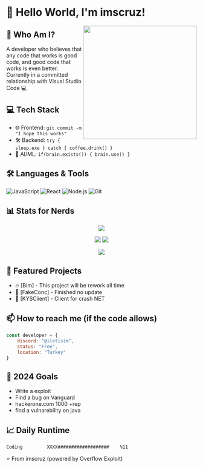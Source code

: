 # 👾 Hello World, I'm imscruz!

<img align="right" src="https://media.giphy.com/media/hS42TuYYnANLFR9IRQ/giphy.gif" width="300">

## 🤔 Who Am I?
A developer who believes that any code that works is good code, and good code that works is even better. Currently in a committed relationship with Visual Studio Code 💻

## 💻 Tech Stack
- 🌐 Frontend: `git commit -m "I hope this works"`
- 🛠 Backend: `try { sleep.exe } catch { coffee.drink() }`
- 🤖 AI/ML: `if(brain.exists()) { brain.use() }`

## 🛠 Languages & Tools
![JavaScript](https://img.shields.io/badge/-JavaScript-F7DF1E?style=flat-square&logo=javascript&logoColor=black)
![React](https://img.shields.io/badge/-React-61DAFB?style=flat-square&logo=react&logoColor=black)
![Node.js](https://img.shields.io/badge/-Node.js-339933?style=flat-square&logo=node.js&logoColor=white)
![Git](https://img.shields.io/badge/-Git-F05032?style=flat-square&logo=git&logoColor=white)

## 📊 Stats for Nerds
<p align="center">
  <img src="https://github-readme-streak-stats.herokuapp.com/?user=imscruz&theme=midnight-purple&hide_border=true" />
</p>

<p align="center">
  <img src="https://github-readme-stats.vercel.app/api?username=imscruz&show_icons=true&theme=midnight-purple&hide_border=true" />
  <img src="https://github-readme-stats.vercel.app/api/top-langs/?username=imscruz&layout=compact&theme=midnight-purple&hide_border=true" />
</p>

<p align="center">
  <img src="https://github-profile-trophy.vercel.app/?username=imscruz&theme=darkhub&no-frame=true&row=1" />
</p>

## 🚀 Featured Projects
- 🔥 [Bim] - This project will be rework all time
- 🤖 [FakeConc] - Finished no update
- 🌌 [KYSClient] - Client for crash NET

## 📫 How to reach me (if the code allows)
```js
const developer = {
    discord: "@iletisim",
    status: "Free",
    location: "Turkey"
}
```

## 🎯 2024 Goals
- Write a exploit
- Find a bug on Vanguard
- hackerone.com 1000 +rep
- find a vulnarebility on java
## 📈 Daily Runtime
```text
Coding         XXXX###################    %11
```

⭐️ From imscruz (powered by Overflow Exploit)
